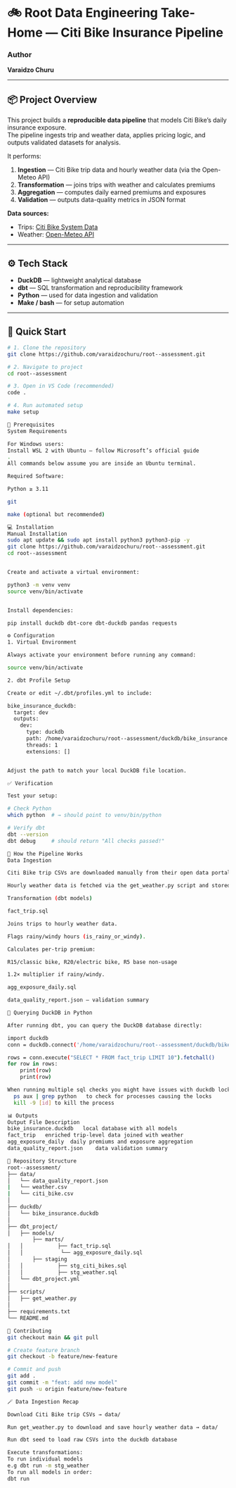 # 🚲 Root Data Engineering Take-Home — Citi Bike Insurance Pipeline

### Author  
**Varaidzo Churu**

---

## 📦 Project Overview

This project builds a **reproducible data pipeline** that models Citi Bike’s daily insurance exposure.  
The pipeline ingests trip and weather data, applies pricing logic, and outputs validated datasets for analysis.

It performs:  
1. **Ingestion** — Citi Bike trip data and hourly weather data (via the Open-Meteo API)  
2. **Transformation** — joins trips with weather and calculates premiums  
3. **Aggregation** — computes daily earned premiums and exposures  
4. **Validation** — outputs data-quality metrics in JSON format  

**Data sources:**  
- Trips: [Citi Bike System Data](https://citibikenyc.com/system-data)  
- Weather: [Open-Meteo API](https://open-meteo.com/)  

---

## ⚙️ Tech Stack

- **DuckDB** — lightweight analytical database  
- **dbt** — SQL transformation and reproducibility framework  
- **Python** — used for data ingestion and validation  
- **Make / bash** — for setup automation  

---

## 🚀 Quick Start

```bash
# 1. Clone the repository
git clone https://github.com/varaidzochuru/root--assessment.git

# 2. Navigate to project
cd root--assessment

# 3. Open in VS Code (recommended)
code .

# 4. Run automated setup
make setup

🧰 Prerequisites
System Requirements

For Windows users:
Install WSL 2 with Ubuntu — follow Microsoft’s official guide
.
All commands below assume you are inside an Ubuntu terminal.

Required Software:

Python ≥ 3.11

git

make (optional but recommended)

💻 Installation
Manual Installation
sudo apt update && sudo apt install python3 python3-pip -y
git clone https://github.com/varaidzochuru/root--assessment.git
cd root--assessment


Create and activate a virtual environment:

python3 -m venv venv
source venv/bin/activate


Install dependencies:

pip install duckdb dbt-core dbt-duckdb pandas requests

⚙️ Configuration
1. Virtual Environment

Always activate your environment before running any command:

source venv/bin/activate

2. dbt Profile Setup

Create or edit ~/.dbt/profiles.yml to include:

bike_insurance_duckdb:
  target: dev
  outputs:
    dev:
      type: duckdb
      path: /home/varaidzochuru/root--assessment/duckdb/bike_insurance.duckdb
      threads: 1
      extensions: []


Adjust the path to match your local DuckDB file location.

✅ Verification

Test your setup:

# Check Python
which python  # → should point to venv/bin/python

# Verify dbt
dbt --version
dbt debug     # should return "All checks passed!"

🧱 How the Pipeline Works
Data Ingestion

Citi Bike trip CSVs are downloaded manually from their open data portal.

Hourly weather data is fetched via the get_weather.py script and stored in /data/.

Transformation (dbt models)

fact_trip.sql

Joins trips to hourly weather data.

Flags rainy/windy hours (is_rainy_or_windy).

Calculates per-trip premium:

R15/classic bike, R20/electric bike, R5 base non-usage

1.2× multiplier if rainy/windy.

agg_exposure_daily.sql

data_quality_report.json — validation summary

🐍 Querying DuckDB in Python

After running dbt, you can query the DuckDB database directly:

import duckdb
conn = duckdb.connect('/home/varaidzochuru/root--assessment/duckdb/bike_insurance.duckdb')

rows = conn.execute("SELECT * FROM fact_trip LIMIT 10").fetchall()
for row in rows:
    print(row)
    print(row)

When running multiple sql checks you might have issues with duckdb locking use :
  ps aux | grep python   to check for processes causing the locks
  kill -9 [id] to kill the process

📊 Outputs
Output File	Description
bike_insurance.duckdb	local database with all models
fact_trip	enriched trip-level data joined with weather
agg_exposure_daily	daily premiums and exposure aggregation
data_quality_report.json	data validation summary

📁 Repository Structure
root--assessment/
├── data/
│   └── data_quality_report.json
|   └── weather.csv
|   └── citi_bike.csv
│
├── duckdb/
│   └── bike_insurance.duckdb
│
├── dbt_project/
│   ├── models/
        ├── marts/
│   │           ├── fact_trip.sql
│   │            └── agg_exposure_daily.sql
│       ├── staging
│   │           ├── stg_citi_bikes.sql
│   │           ├── stg_weather.sql
│   └── dbt_project.yml
│
├── scripts/
│   ├── get_weather.py
│
├── requirements.txt
└── README.md

🤝 Contributing
git checkout main && git pull

# Create feature branch
git checkout -b feature/new-feature

# Commit and push
git add .
git commit -m "feat: add new model"
git push -u origin feature/new-feature

🪄 Data Ingestion Recap

Download Citi Bike trip CSVs → data/

Run get_weather.py to download and save hourly weather data → data/

Run dbt seed to load raw CSVs into the duckdb database

Execute transformations:
To run individual models
e.g dbt run -m stg_weather 
To run all models in order:
dbt run
